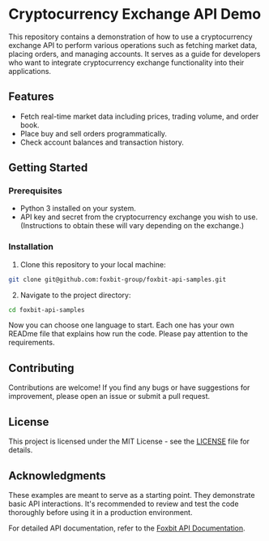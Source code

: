 # Cryptocurrency Exchange API Demo

This repository contains a demonstration of how to use a cryptocurrency exchange API to perform various operations such as fetching market data, placing orders, and managing accounts. It serves as a guide for developers who want to integrate cryptocurrency exchange functionality into their applications.

## Features

- Fetch real-time market data including prices, trading volume, and order book.
- Place buy and sell orders programmatically.
- Check account balances and transaction history.

## Getting Started

### Prerequisites

- Python 3 installed on your system.
- API key and secret from the cryptocurrency exchange you wish to use. (Instructions to obtain these will vary depending on the exchange.)

### Installation

1. Clone this repository to your local machine:

```bash
git clone git@github.com:foxbit-group/foxbit-api-samples.git
```

2. Navigate to the project directory:

```bash
cd foxbit-api-samples
```

Now you can choose one language to start. Each one has your own READme file that explains how run the code.
Please pay attention to the requirements.

## Contributing

Contributions are welcome! If you find any bugs or have suggestions for improvement, please open an issue or submit a pull request.

## License

This project is licensed under the MIT License - see the [LICENSE](LICENSE) file for details.

## Acknowledgments

These examples are meant to serve as a starting point. They demonstrate basic API interactions. It's recommended to review and test the code thoroughly before using it in a production environment.

For detailed API documentation, refer to the [Foxbit API Documentation](https://docs.foxbit.com.br/rest/v3/).

